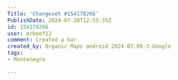 ```yaml
---
Title: 'Changeset #154178266'
PublishDate: 2024-07-20T12:55:35Z
id: 154178266
user: mrbeef12
comment: Created a bar
created_by: Organic Maps android 2024.07.08-3-Google
tags:
- Montenegro

---
```

